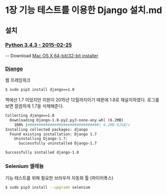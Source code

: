 # 1장 기능 테스트를 이용한 Django 설치.md

## 설치 

### [Python 3.4.3 - 2015-02-25](https://www.python.org/downloads/mac-osx/)
-- Download [Mac OS X 64-bit/32-bit installer](https://www.python.org/ftp/python/3.4.3/python-3.4.3-macosx10.6.pkg)

### [Django](https://www.djangoproject.com)
웹 프레임워크
```bash
$ sudo pip3 install django==1.8
```
책에선 1.7 이었지만 지원이 2015년 12월까지이기 때문에 1.8로 재설치하였다. 로그를 보면 깔끔하게 1.7을 삭제해준다. 
```bash
Collecting django==1.8
  Downloading Django-1.8-py2.py3-none-any.whl (6.2MB)
    100% |################################| 6.2MB 62kB/s 
Installing collected packages: django
  Found existing installation: Django 1.7
    Uninstalling Django-1.7:
      Successfully uninstalled Django-1.7

Successfully installed django-1.8
```

### Selenium 셀레늄 
기능 테스트를 위해 필요한 브라우저 자동화 툴 (파이어폭스)
```bash
$ sudo pip3 install --upgrade selenium
```
